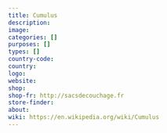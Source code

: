 ```yaml
---
title: Cumulus
description:
image:
categories: []
purposes: []
types: []
country-code:
country:
logo:
website:
shop:
shop-fr: http://sacsdecouchage.fr
store-finder:
about: 
wiki: https://en.wikipedia.org/wiki/Cumulus
---
```

